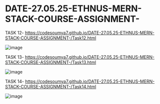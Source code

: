 # DATE-27.05.25-ETHNUS-MERN-STACK-COURSE-ASSIGNMENT-

TASK 12- https://codesoumya7.github.io/DATE-27.05.25-ETHNUS-MERN-STACK-COURSE-ASSIGNMENT-/Task12.html 

![image](https://github.com/user-attachments/assets/c167332c-8ce7-4a58-8301-8e6b53cbd97d)

TASK 13- https://codesoumya7.github.io/DATE-27.05.25-ETHNUS-MERN-STACK-COURSE-ASSIGNMENT-/Task13.html 

![image](https://github.com/user-attachments/assets/55addc69-6fcc-4a57-908e-e02fe59193e9)

TASK 14- https://codesoumya7.github.io/DATE-27.05.25-ETHNUS-MERN-STACK-COURSE-ASSIGNMENT-/Task14.html 

![image](https://github.com/user-attachments/assets/66505110-00d9-4481-a158-635bd8dbe60f)

